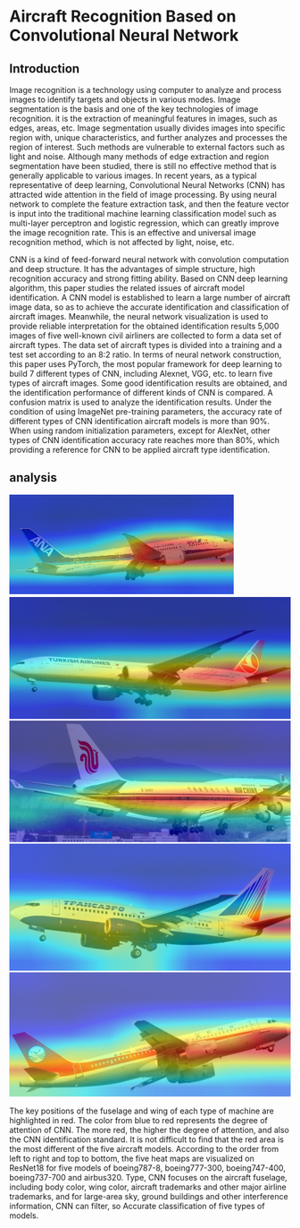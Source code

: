 # Aircraft Recognition Based on Convolutional Neural Network
## Introduction
   Image recognition is a technology using computer to analyze and process images to identify targets and objects in various modes. Image segmentation is the basis and one of the key technologies of image recognition. it is the extraction of meaningful features in images, such as edges, areas, etc.  Image segmentation usually divides images into specific region with, unique characteristics, and further analyzes and processes the region of interest. Such methods are vulnerable to external factors such as light and noise. Although many methods of edge extraction and region segmentation have been studied, there is still no effective method that is generally applicable to various images. In recent years, as a typical representative of deep learning, Convolutional Neural Networks (CNN) has attracted wide attention in the field of image processing. By using neural network to complete the feature extraction task, and then the feature vector is input into the traditional machine learning classification model such as multi-layer perceptron and logistic regression, which can greatly improve the image recognition rate. This is an effective and universal image recognition method, which is not affected by light, noise, etc.
   
   CNN is a kind of feed-forward neural network with convolution computation and deep structure. It has the advantages of simple structure, high recognition accuracy and strong fitting ability. Based on CNN deep learning algorithm, this paper studies the related issues of aircraft model identification. A CNN model is established to learn a large number of aircraft image data, so as to achieve the accurate identification and classification of aircraft images. Meanwhile, the neural network visualization is used to provide reliable interpretation for the obtained identification results 5,000 images of five well-known civil airliners are collected to form a data set of aircraft types. The data set of aircraft types is divided into a training and a test set according to an 8:2 ratio. In terms of neural network construction, this paper uses PyTorch, the most popular framework for deep learning to build 7 different types of CNN, including Alexnet, VGG, etc. to learn five types of aircraft images. Some good identification results are obtained, and the identification performance of different kinds of CNN is compared. A confusion matrix is used to analyze the identification results. Under the condition of using ImageNet pre-training parameters, the accuracy rate of different types of CNN identification aircraft models is more than 90%. When using random initialization parameters, except for AlexNet, other types of CNN identification accuracy rate reaches more than 80%, which providing a reference for CNN to be applied aircraft type identification.

## analysis
![airplane_classification/tu/1.png](airplane_classification/tu/1.png)
![airplane_classification/tu/2.png](airplane_classification/tu/2.png)
![airplane_classification/tu/3.png](airplane_classification/tu/3.png)
![airplane_classification/tu/4.png](airplane_classification/tu/4.png)
![airplane_classification/tu/5.png](airplane_classification/tu/5.png)

The key positions of the fuselage and wing of each type of machine are highlighted in red. The color from blue to red represents the degree of attention of CNN. The more red, the higher the degree of attention, and also the CNN identification standard. It is not difficult to find that the red area is the most different of the five aircraft models. According to the order from left to right and top to bottom, the five heat maps are visualized on ResNet18 for five models of boeing787-8, boeing777-300, boeing747-400, boeing737-700 and airbus320. Type, CNN focuses on the aircraft fuselage, including body color, wing color, aircraft trademarks and other major airline trademarks, and for large-area sky, ground buildings and other interference information, CNN can filter, so Accurate classification of five types of models.
